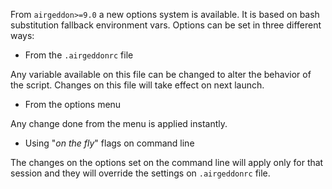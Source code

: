  From `airgeddon>=9.0` a new options system is available. It is based on bash substitution fallback environment vars. Options can be set in three different ways:

 - From the `.airgeddonrc` file

Any variable available on this file can be changed to alter the behavior of the script. Changes on this file will take effect on next launch.

 - From the options menu

Any change done from the menu is applied instantly.

 - Using "_on the fly_" flags on command line

The changes on the options set on the command line will apply only for that session and they will override the settings on `.airgeddonrc` file.
